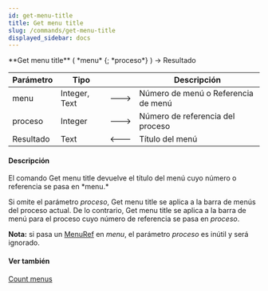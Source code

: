```yaml
---
id: get-menu-title
title: Get menu title
slug: /commands/get-menu-title
displayed_sidebar: docs
---
```


<!--REF #_command_.Get menu title.Syntax-->**Get menu title** ( *menu* {; *proceso*} ) -> Resultado<!-- END REF-->
<!--REF #_command_.Get menu title.Params-->
| Parámetro | Tipo |  | Descripción |
| --- | --- | --- | --- |
| menu | Integer, Text | &#x1F852; | Número de menú o Referencia de menú |
| proceso | Integer | &#x1F852; | Número de referencia del proceso |
| Resultado | Text | &#x1F850; | Título del menú |

<!-- END REF-->

#### Descripción 

<!--REF #_command_.Get menu title.Summary-->El comando Get menu title devuelve el título del menú cuyo número o referencia se pasa en *menu.<!-- END REF-->*  
  
Si omite el parámetro *proceso*, Get menu title se aplica a la barra de menús del proceso actual. De lo contrario, Get menu title se aplica a la barra de menú para el proceso cuyo número de referencia se pasa en *proceso*. 

**Nota:** si pasa un [MenuRef](# "Unique ID (16-character alphanumeric) of a menu") en *menu*, el parámetro *proceso* es inútil y será ignorado. 

#### Ver también 

[Count menus](count-menus.md)  